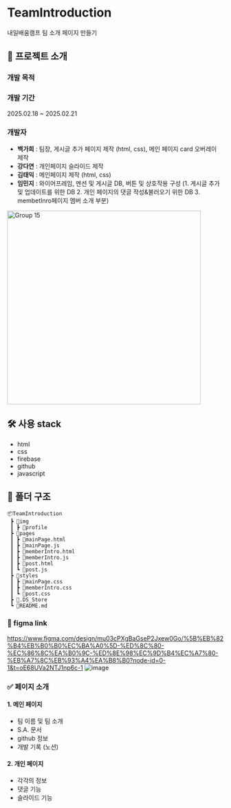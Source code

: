 # TeamIntroduction
내일배움캠프 팀 소개 페이지 만들기

## 📝 프로젝트 소개
### 개발 목적

### 개발 기간
2025.02.18 ~ 2025.02.21

### 개발자
- **백가희** : 팀장, 게시글 추가 페이지 제작 (html, css), 메인 페이지 card 오버레이 제작
- **강다연** : 개인페이지 슬라이드 제작
- **김태익** : 메인페이지 제작 (html, css)
- **임민지** : 와이어프레임, 멘션 및 게시글 DB, 버튼 및 상호작용 구성
  (1. 게시글 추가 및 업데이트를 위한 DB 2. 개인 페이지의 댓글 작성&불러오기 위한 DB 3. membetInro페이지 멤버 소개 부분)

<img width="450" alt="Group 15" src="https://github.com/user-attachments/assets/0d95e9fa-f27e-4ba8-b566-2f04406b8392" />

## 🛠️ 사용 stack
- html
- css
- firebase
- github
- javascript

## 📂 폴더 구조 
```
📦TeamIntroduction
 ┣ 📂img
 ┃ ┣ 📂profile
 ┣ 📂pages
 ┃ ┣ 📜mainPage.html
 ┃ ┣ 📜mainPage.js
 ┃ ┣ 📜memberIntro.html
 ┃ ┣ 📜memberIntro.js
 ┃ ┣ 📜post.html
 ┃ ┗ 📜post.js
 ┣ 📂styles
 ┃ ┣ 📜mainPage.css
 ┃ ┣ 📜memberIntro.css
 ┃ ┗ 📜post.css
 ┣ 📜.DS_Store
 ┗ 📜README.md
```

### 🔗 figma link
https://www.figma.com/design/mu03cPXgBaGseP2Jxew0Go/%5B%EB%82%B4%EB%B0%B0%EC%BA%A0%5D-%ED%8C%80-%EC%86%8C%EA%B0%9C-%ED%8E%98%EC%9D%B4%EC%A7%80-%EB%A7%8C%EB%93%A4%EA%B8%B0?node-id=0-1&t=oE68UVa2NTJ1np6c-1
![image](https://github.com/user-attachments/assets/63d4086d-1f25-4cfd-84b8-e537336c48ce)



### ✅ 페이지 소개
#### 1. 메인 페이지
- 팀 이름 및 팀 소개
- S.A. 문서
- github 정보
- 개발 기록 (노션)
#### 2. 개인 페이지
- 각각의 정보
- 댓글 기능
- 슬라이드 기능

